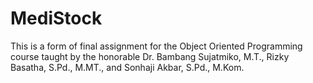 # MediStock
This is a form of final assignment for the Object Oriented Programming course taught by the honorable Dr. Bambang Sujatmiko, M.T., Rizky Basatha, S.Pd., M.MT., and Sonhaji Akbar, S.Pd., M.Kom.
